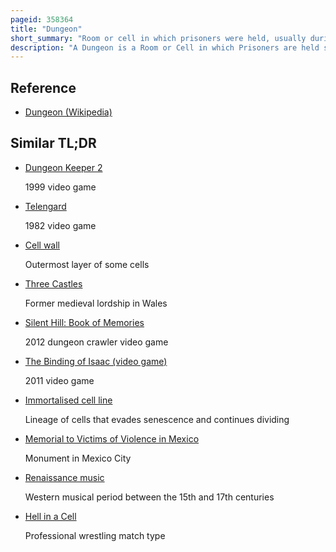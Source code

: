 ```yaml
---
pageid: 358364
title: "Dungeon"
short_summary: "Room or cell in which prisoners were held, usually during the Middle Ages and Renaissance"
description: "A Dungeon is a Room or Cell in which Prisoners are held specially underground. Dungeons are generally associated with medieval Castles although their Association with Torture probably derives more from the Renaissance Period. An Oubliette or Bottle Dungeon is a Basement which is accessible only from a Hatch or through a Hole in a high Ceiling. Victims in Oubliettes were often left to starve and dehydrate to Death, making the Practice akin To—And some say an actual Variety Of—Immurement."
---
```


## Reference

- [Dungeon (Wikipedia)](https://en.wikipedia.org/?curid=358364)

## Similar TL;DR

- [Dungeon Keeper 2](/tldr/en/dungeon-keeper-2)

  1999 video game

- [Telengard](/tldr/en/telengard)

  1982 video game

- [Cell wall](/tldr/en/cell-wall)

  Outermost layer of some cells

- [Three Castles](/tldr/en/three-castles)

  Former medieval lordship in Wales

- [Silent Hill: Book of Memories](/tldr/en/silent-hill-book-of-memories)

  2012 dungeon crawler video game

- [The Binding of Isaac (video game)](/tldr/en/the-binding-of-isaac-video-game)

  2011 video game

- [Immortalised cell line](/tldr/en/immortalised-cell-line)

  Lineage of cells that evades senescence and continues dividing

- [Memorial to Victims of Violence in Mexico](/tldr/en/memorial-to-victims-of-violence-in-mexico)

  Monument in Mexico City

- [Renaissance music](/tldr/en/renaissance-music)

  Western musical period between the 15th and 17th centuries

- [Hell in a Cell](/tldr/en/hell-in-a-cell)

  Professional wrestling match type
